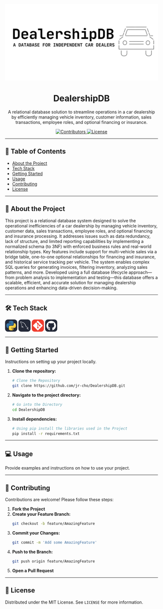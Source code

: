 <!-- Banner Image -->
<p align="center">
  <img src="ASSETS/DealershipDB.png" alt="Project Banner" />
</p>

<!-- Title -->
<h1 align="center">DealershipDB</h1>

<!-- Short Description -->
<p align="center">A relational database solution to streamline operations in a car dealership by efficiently managing vehicle inventory, customer information, sales transactions, employee roles, and optional financing or insurance.</p>

<!-- Badges -->
<p align="center">
  <!-- Contributors -->
  <a href="https://github.com/jr-cho/DealershipDB/graphs/contributors">
    <img src="https://img.shields.io/github/contributors/jr-cho/DealershipDB?style=for-the-badge" alt="Contributors" />
  </a>
  <!-- License -->
  <a href="https://github.com/jr-cho/DealershipDB/blob/main/LICENSE">
    <img src="https://img.shields.io/github/license/jr-cho/DealershipDB?style=for-the-badge" alt="License" />
  </a>
</p>

---

## 📝 Table of Contents
- [About the Project](#📖-about-the-project)
- [Tech Stack](#🛠%ef%b8%8f-tech-stack)
- [Getting Started](#🚀-getting-started)
- [Usage](#💻-usage)
- [Contributing](#🤝-contributing)
- [License](#📄-license)

---

## 📖 About the Project
This project is a relational database system designed to solve the operational inefficiencies of a car dealership by managing vehicle inventory, customer data, sales transactions, employee roles, and optional financing and insurance processing. It addresses issues such as data redundancy, lack of structure, and limited reporting capabilities by implementing a normalized schema (to 3NF) with enforced business rules and real-world relationship types. Key features include support for multi-vehicle sales via a bridge table, one-to-one optional relationships for financing and insurance, and historical service tracking per vehicle. The system enables complex SQL queries for generating invoices, filtering inventory, analyzing sales patterns, and more. Developed using a full database lifecycle approach—from problem analysis to implementation and testing—this database offers a scalable, efficient, and accurate solution for managing dealership operations and enhancing data-driven decision-making.


---

## 🛠️ Tech Stack
<p align="left">
  <img src="ASSETS/python.svg" alt="Python" width="40" height="40"/>
  <img src="ASSETS/mysql.svg" alt="MySQL" width="40" height="40"/>
  <img src="ASSETS/git.svg" alt="Git" width="40" height="40"/>
  <img src="ASSETS/github.svg" alt="GitHub" width="40" height="40"/>
</p>


---

## 🚀 Getting Started
Instructions on setting up your project locally.

1. **Clone the repository:**
   
   ```bash
   # Clone the Repository
   git clone https://github.com/jr-cho/DealershipDB.git
   ```
3. **Navigate to the project directory:**
   
   ```bash
   # Go into the Directory
   cd DealershipDB
   ```
4. **Install dependencies:**
   
   ```bash
   # Using pip install the libraries used in the Project
   pip install -r requirements.txt
   ```

---

## 💻 Usage
Provide examples and instructions on how to use your project.

---

## 🤝 Contributing
Contributions are welcome! Please follow these steps:

1. **Fork the Project**
2. **Create your Feature Branch:**
   ```bash
   git checkout -b feature/AmazingFeature
   ```
3. **Commit your Changes:**
   ```bash
   git commit -m 'Add some AmazingFeature'
   ```
4. **Push to the Branch:**
   ```bash
   git push origin feature/AmazingFeature
   ```
5. **Open a Pull Request**

---

## 📄 License
Distributed under the MIT License. See `LICENSE` for more information.

